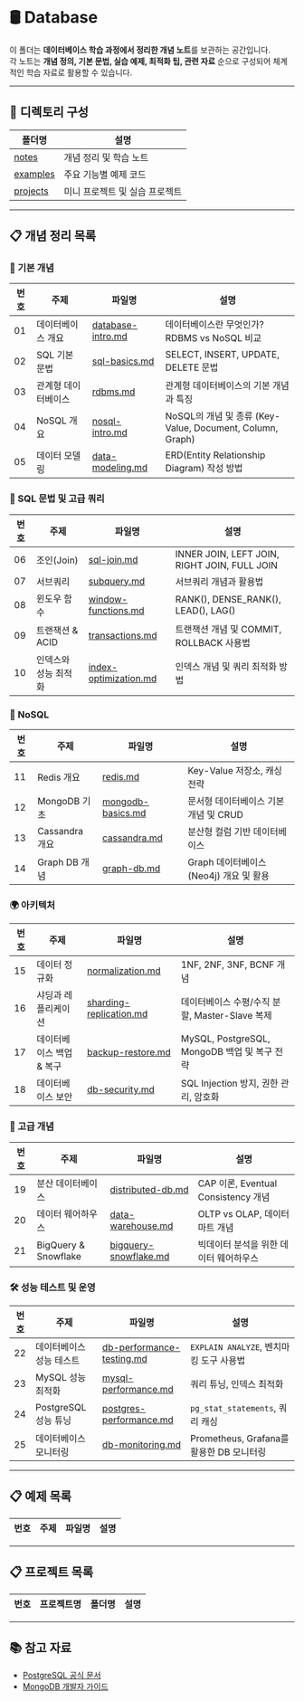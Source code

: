 # 🛢️ Database

이 폴더는 **데이터베이스 학습 과정에서 정리한 개념 노트**를 보관하는 공간입니다.  
각 노트는 **개념 정의, 기본 문법, 실습 예제, 최적화 팁, 관련 자료** 순으로 구성되어 체계적인 학습 자료로 활용할 수 있습니다.

---

## 📂 디렉토리 구성

| 폴더명 | 설명 |
|---|---|
| [notes](./notes) | 개념 정리 및 학습 노트 |
| [examples](./examples) | 주요 기능별 예제 코드 |
| [projects](./projects) | 미니 프로젝트 및 실습 프로젝트 |

---

## 📋 개념 정리 목록  

### 📌 기본 개념  
| 번호 | 주제 | 파일명 | 설명 |  
|---|---|---|---|  
| 01 | 데이터베이스 개요 | [database-intro.md](./notes/database-intro.md) | 데이터베이스란 무엇인가? RDBMS vs NoSQL 비교 |  
| 02 | SQL 기본 문법 | [sql-basics.md](./notes/sql-basics.md) | SELECT, INSERT, UPDATE, DELETE 문법 |  
| 03 | 관계형 데이터베이스 | [rdbms.md](./notes/rdbms.md) | 관계형 데이터베이스의 기본 개념과 특징 |  
| 04 | NoSQL 개요 | [nosql-intro.md](./notes/nosql-intro.md) | NoSQL의 개념 및 종류 (Key-Value, Document, Column, Graph) |  
| 05 | 데이터 모델링 | [data-modeling.md](./notes/data-modeling.md) | ERD(Entity Relationship Diagram) 작성 방법 |  

### 🔲 SQL 문법 및 고급 쿼리  
| 번호 | 주제 | 파일명 | 설명 |  
|---|---|---|---|  
| 06 | 조인(Join) | [sql-join.md](./notes/sql-join.md) | INNER JOIN, LEFT JOIN, RIGHT JOIN, FULL JOIN |  
| 07 | 서브쿼리 | [subquery.md](./notes/subquery.md) | 서브쿼리 개념과 활용법 |  
| 08 | 윈도우 함수 | [window-functions.md](./notes/window-functions.md) | RANK(), DENSE_RANK(), LEAD(), LAG() |  
| 09 | 트랜잭션 & ACID | [transactions.md](./notes/transactions.md) | 트랜잭션 개념 및 COMMIT, ROLLBACK 사용법 |  
| 10 | 인덱스와 성능 최적화 | [index-optimization.md](./notes/index-optimization.md) | 인덱스 개념 및 쿼리 최적화 방법 |  

### 🔄 NoSQL  
| 번호 | 주제 | 파일명 | 설명 |  
|---|---|---|---|  
| 11 | Redis 개요 | [redis.md](./notes/redis.md) | Key-Value 저장소, 캐싱 전략 |  
| 12 | MongoDB 기초 | [mongodb-basics.md](./notes/mongodb-basics.md) | 문서형 데이터베이스 기본 개념 및 CRUD |  
| 13 | Cassandra 개요 | [cassandra.md](./notes/cassandra.md) | 분산형 컬럼 기반 데이터베이스 |  
| 14 | Graph DB 개념 | [graph-db.md](./notes/graph-db.md) | Graph 데이터베이스 (Neo4j) 개요 및 활용 |  

### 🌍 아키텍처  
| 번호 | 주제 | 파일명 | 설명 |  
|---|---|---|---|  
| 15 | 데이터 정규화 | [normalization.md](./notes/normalization.md) | 1NF, 2NF, 3NF, BCNF 개념 |  
| 16 | 샤딩과 레플리케이션 | [sharding-replication.md](./notes/sharding-replication.md) | 데이터베이스 수평/수직 분할, Master-Slave 복제 |  
| 17 | 데이터베이스 백업 & 복구 | [backup-restore.md](./notes/backup-restore.md) | MySQL, PostgreSQL, MongoDB 백업 및 복구 전략 |  
| 18 | 데이터베이스 보안 | [db-security.md](./notes/db-security.md) | SQL Injection 방지, 권한 관리, 암호화 |  

### 🚀 고급 개념  
| 번호 | 주제 | 파일명 | 설명 |  
|---|---|---|---|  
| 19 | 분산 데이터베이스 | [distributed-db.md](./notes/distributed-db.md) | CAP 이론, Eventual Consistency 개념 |  
| 20 | 데이터 웨어하우스 | [data-warehouse.md](./notes/data-warehouse.md) | OLTP vs OLAP, 데이터 마트 개념 |  
| 21 | BigQuery & Snowflake | [bigquery-snowflake.md](./notes/bigquery-snowflake.md) | 빅데이터 분석을 위한 데이터 웨어하우스 |  

### 🛠️ 성능 테스트 및 운영  
| 번호 | 주제 | 파일명 | 설명 |  
|---|---|---|---|  
| 22 | 데이터베이스 성능 테스트 | [db-performance-testing.md](./notes/db-performance-testing.md) | `EXPLAIN ANALYZE`, 벤치마킹 도구 사용법 |  
| 23 | MySQL 성능 최적화 | [mysql-performance.md](./notes/mysql-performance.md) | 쿼리 튜닝, 인덱스 최적화 |  
| 24 | PostgreSQL 성능 튜닝 | [postgres-performance.md](./notes/postgres-performance.md) | `pg_stat_statements`, 쿼리 캐싱 |  
| 25 | 데이터베이스 모니터링 | [db-monitoring.md](./notes/db-monitoring.md) | Prometheus, Grafana를 활용한 DB 모니터링 |  

---

## 📋 예제 목록

| 번호 | 주제 | 파일명 | 설명 |
|---|---|---|---|

---

## 📋 프로젝트 목록

| 번호 | 프로젝트명 | 폴더명 | 설명 |
|---|---|---|---|

---

## 📚 참고 자료
- [PostgreSQL 공식 문서](https://www.postgresql.org/docs/)  
- [MongoDB 개발자 가이드](https://www.mongodb.com/docs/guides/)  
